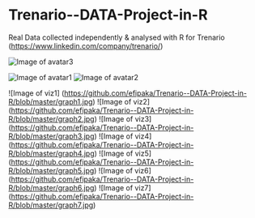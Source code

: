 # Trenario--DATA-Project-in-R
Real Data collected independently &amp; analysed with R for Trenario (https://www.linkedin.com/company/trenario/)  

![Image of avatar3](https://github.com/efipaka/Trenario--DATA-Project-in-R/blob/master/Screen%20Shot%202020-06-23%20at%2015.51.29.jpg)

![Image of avatar1](https://github.com/efipaka/Trenario--DATA-Project-in-R/blob/master/Screen%20Shot%202020-06-23%20at%2015.53.54.jpg)
![Image of avatar2](https://github.com/efipaka/Trenario--DATA-Project-in-R/blob/master/Screen%20Shot%202020-06-23%20at%2015.51.48.jpg)

![Image of viz1] (https://github.com/efipaka/Trenario--DATA-Project-in-R/blob/master/graph1.jpg)
![Image of viz2] (https://github.com/efipaka/Trenario--DATA-Project-in-R/blob/master/graph2.jpg)
![Image of viz3] (https://github.com/efipaka/Trenario--DATA-Project-in-R/blob/master/graph3.jpg)
![Image of viz4] (https://github.com/efipaka/Trenario--DATA-Project-in-R/blob/master/graph4.jpg)
![Image of viz5] (https://github.com/efipaka/Trenario--DATA-Project-in-R/blob/master/graph5.jpg)
![Image of viz6] (https://github.com/efipaka/Trenario--DATA-Project-in-R/blob/master/graph6.jpg)
![Image of viz7] (https://github.com/efipaka/Trenario--DATA-Project-in-R/blob/master/graph7.jpg)

